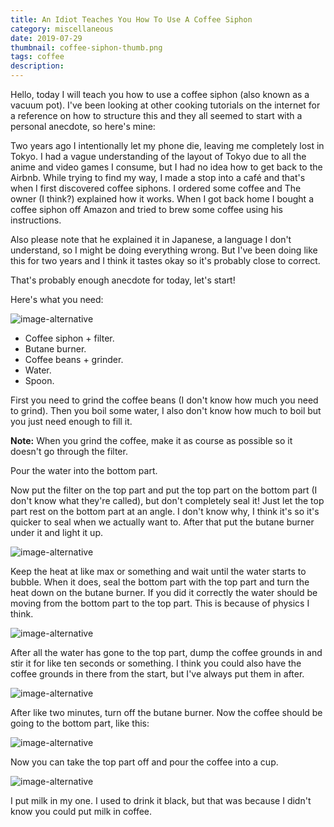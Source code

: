 ```yaml
---
title: An Idiot Teaches You How To Use A Coffee Siphon
category: miscellaneous
date: 2019-07-29
thumbnail: coffee-siphon-thumb.png
tags: coffee
description:
---
```


Hello, today I will teach you how to use a coffee siphon (also known as a
vacuum pot). I've been looking at other cooking tutorials on the internet for
a reference on how to structure this and they all seemed to start with a
personal anecdote, so here's mine:

Two years ago I intentionally let my phone die, leaving me completely lost in
Tokyo. I had a vague understanding of the layout of Tokyo due to all the anime
and video games I consume, but I had no idea how to get back to the Airbnb.
While trying to find my way, I made a stop into a café and that's when I first
discovered coffee siphons. I ordered some coffee and The owner (I think?)
explained how it works. When I got back home I bought a coffee siphon off
Amazon and tried to brew some coffee using his instructions.

Also please note that he explained it in Japanese, a language I don't
understand, so I might be doing everything wrong. But I've been doing like
this for two years and I think it tastes okay so it's probably close to
correct.

That's probably enough anecdote for today, let's start!

Here's what you need:

![image-alternative](/website/article/static/img/coffee-01.png)

* Coffee siphon + filter.
* Butane burner.
* Coffee beans + grinder.
* Water.
* Spoon.

First you need to grind the coffee beans (I don't know how much you need to
grind). Then you boil some water, I also don't know how much to boil but you
just need enough to fill it.

**Note:** When you grind the coffee, make it as course as possible so it doesn't
go through the filter.

Pour the water into the bottom part.

Now put the filter on the top part and put the top part on the bottom part (I
don't know what they're called), but don't completely seal it! Just let the
top part rest on the bottom part at an angle. I don't know why, I think it's
so it's quicker to seal when we actually want to. After that put the butane
burner under it and light it up.

![image-alternative](/website/article/static/img/coffee-02.png)

Keep the heat at like max or something and wait until the water starts to
bubble. When it does, seal the bottom part with the top part and turn the heat
down on the butane burner. If you did it correctly the water should be moving
from the bottom part to the top part. This is because of physics I think.

![image-alternative](/website/article/static/img/coffee-03.png)

After all the water has gone to the top part, dump the coffee grounds in and
stir it for like ten seconds or something. I think you could also have the
coffee grounds in there from the start, but I've always put them in after.

![image-alternative](/website/article/static/img/coffee-04.png)

After like two minutes, turn off the butane burner. Now the coffee should be
going to the bottom part, like this:

![image-alternative](/website/article/static/img/coffee-05.png)

Now you can take the top part off and pour the coffee into a cup.

![image-alternative](/website/article/static/img/coffee-06.png)

I put milk in my one. I used to drink it black, but that was because I didn't
know you could put milk in coffee.
